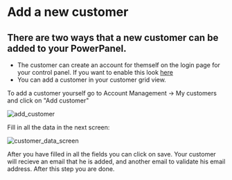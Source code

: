 # Add a new customer


## There are two ways that a new customer can be added to your PowerPanel.
*  The customer can create an account for themself on the login page for your control panel. If you want to enable this look [here](en/account_management/my_customers/create_customer.md)
* You can add a customer in your customer grid view.

To add a customer yourself go to Account Management -&gt; My customers and click on "Add customer"

![add_customer](/supportpages/images/add_customer_button.png)

Fill in all the data in the next screen:

![customer_data_screen](/supportpages/images/customer_data.png)

After you have filled in all the fields you can click on save.
Your customer will recieve an email that he is added, and another email to validate his email address.
After this step you are done.
